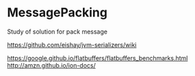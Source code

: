 # MessagePacking
Study of solution for pack message

https://github.com/eishay/jvm-serializers/wiki

https://google.github.io/flatbuffers/flatbuffers_benchmarks.html
http://amzn.github.io/ion-docs/
